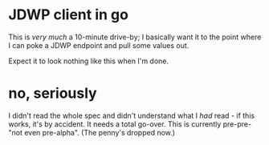 # JDWP client in go

This is *very much* a 10-minute drive-by; I basically want it to the point where I can
poke a JDWP endpoint and pull some values out.

Expect it to look nothing like this when I'm done.

# no, seriously

I didn't read the whole spec and didn't understand what I *had* read - if this works, it's by accident. It needs a total go-over. This is currently pre-pre-"not even pre-alpha". (The penny's dropped now.)
